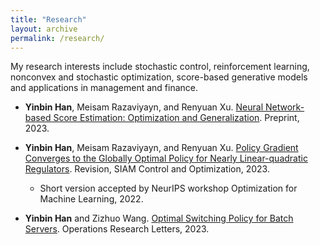 ```yaml
---
title: "Research"
layout: archive
permalink: /research/
---
```



My research interests include stochastic control, reinforcement learning, nonconvex and stochastic optimization, score-based generative models and applications in management and finance.

* **Yinbin Han**, Meisam Razaviyayn, and Renyuan Xu. [Neural Network-based Score Estimation: Optimization and Generalization](). Preprint, 2023.

* **Yinbin Han**, Meisam Razaviyayn, and Renyuan Xu. [Policy Gradient Converges to the Globally Optimal Policy for Nearly Linear-quadratic Regulators](https://arxiv.org/pdf/2303.08431.pdf). Revision, SIAM Control and Optimization, 2023.
    * Short version accepted by NeurIPS workshop Optimization for Machine Learning, 2022.
* **Yinbin Han** and Zizhuo Wang. [Optimal Switching Policy for Batch Servers](https://papers.ssrn.com/sol3/papers.cfm?abstract_id=4566576). Operations Research Letters, 2023.

